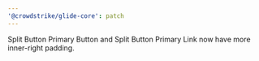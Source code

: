 ```yaml
---
'@crowdstrike/glide-core': patch
---
```


Split Button Primary Button and Split Button Primary Link now have more inner-right padding.
